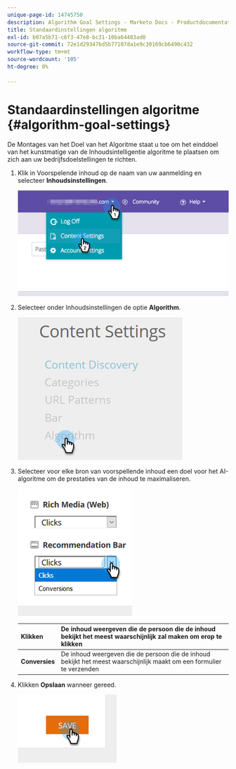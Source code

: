 ```yaml
---
unique-page-id: 14745750
description: Algorithm Goal Settings - Marketo Docs - Productdocumentatie
title: Standaardinstellingen algoritme
exl-id: b07a5b71-c6f3-47e8-bc31-10ba64483ad0
source-git-commit: 72e1d29347bd5b77107da1e9c30169cb6490c432
workflow-type: tm+mt
source-wordcount: '105'
ht-degree: 0%

---
```


# Standaardinstellingen algoritme {#algorithm-goal-settings}

De Montages van het Doel van het Algoritme staat u toe om het einddoel van het kunstmatige van de Inhoudsintelligentie algoritme te plaatsen om zich aan uw bedrijfsdoelstellingen te richten.

1. Klik in Voorspelende inhoud op de naam van uw aanmelding en selecteer **Inhoudsinstellingen**.

   ![](assets/1.png)

1. Selecteer onder Inhoudsinstellingen de optie **Algorithm**.

   ![](assets/two-1.png)

1. Selecteer voor elke bron van voorspellende inhoud een doel voor het AI-algoritme om de prestaties van de inhoud te maximaliseren.

   ![](assets/three-new.png)

   | **Klikken** | De inhoud weergeven die de persoon die de inhoud bekijkt het meest waarschijnlijk zal maken om erop te klikken |
   |---|---|
   | **Conversies** | De inhoud weergeven die de persoon die de inhoud bekijkt het meest waarschijnlijk maakt om een formulier te verzenden |

1. Klikken **Opslaan** wanneer gereed.

   ![](assets/four.png)
